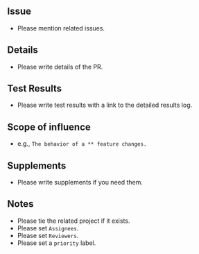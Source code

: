 ## Issue
- Please mention related issues.

## Details
- Please write details of the PR.

## Test Results
- Please write test results with a link to the detailed results log.

## Scope of influence
- e.g., `The behavior of a ** feature changes.`

## Supplements
- Please write supplements if you need them.

## Notes
- Please tie the related project if it exists.
- Please set `Assignees`.
- Please set `Reviewers`.
- Please set a `priority` label.

